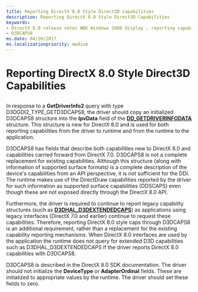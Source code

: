 ```yaml
---
title: Reporting DirectX 8.0 Style Direct3D Capabilities
description: Reporting DirectX 8.0 Style Direct3D Capabilities
keywords:
- DirectX 8.0 release notes WDK Windows 2000 display , reporting capabilities
- D3DCAPS8
ms.date: 04/20/2017
ms.localizationpriority: medium
---
```


# Reporting DirectX 8.0 Style Direct3D Capabilities


## <span id="ddk_reporting_directx_8_0_style_direct3d_capabilities_gg"></span><span id="DDK_REPORTING_DIRECTX_8_0_STYLE_DIRECT3D_CAPABILITIES_GG"></span>


In response to a **GetDriverInfo2** query with type D3DGDI2\_TYPE\_GETD3DCAPS8, the driver should copy an initialized D3DCAPS8 structure into the **lpvData** field of the [**DD\_GETDRIVERINFODATA**](/windows/win32/api/ddrawint/ns-ddrawint-dd_getdriverinfodata) structure. This structure is new for DirectX 8.0 and is used for both reporting capabilities from the driver to runtime and from the runtime to the application.

D3DCAPS8 has fields that describe both capabilities new to DirectX 8.0 and capabilities carried forward from DirectX 7.0. D3DCAPS8 is not a complete replacement for existing capabilities. Although this structure (along with information of supported surface formats) is a complete description of the device's capabilities from an API perspective, it is not sufficient for the DDI. The runtime makes use of the DirectDraw capabilities reported by the driver for such information as supported surface capabilities (DDSCAPS) even though these are not exposed directly through the DirectX 8.0 API.

Furthermore, the driver is required to continue to report legacy capability structures (such as [**D3DHAL\_D3DEXTENDEDCAPS**](/windows-hardware/drivers/ddi/d3dhal/ns-d3dhal-_d3dhal_d3dextendedcaps)) as applications using legacy interfaces (DirectX 7.0 and earlier) continue to request these capabilities. Therefore, reporting DirectX 8.0 style caps through D3DCAPS8 is an additional requirement, rather than a replacement for the existing capability reporting mechanisms. When DirectX 8.0 interfaces are used by the application the runtime does not query for extended D3D capabilities such as D3DHAL\_D3DEXTENDEDCAPS if the driver reports DirectX 8.0 capabilities with D3DCAPS8.

D3DCAPS8 is described in the DirectX 8.0 SDK documentation. The driver should not initialize the **DeviceType** or **AdapterOrdinal** fields. These are initialized to appropriate values by the runtime. The driver should set these fields to zero.

 

